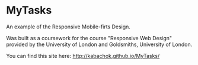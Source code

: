 # MyTasks
An example of the Responsive Mobile-firts Design.

Was built as a coursework for the course "Responsive Web Design" provided by the University of London and Goldsmiths, University of London.

You can find this site here: http://kabachok.github.io/MyTasks/
